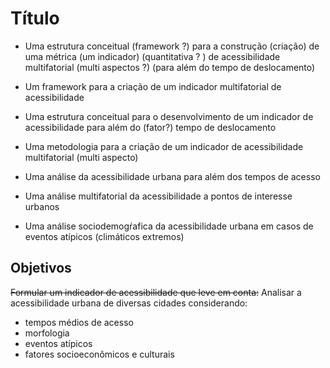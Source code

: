 # Título
- Uma estrutura conceitual (framework ?) para a construção (criação) de uma métrica (um indicador) (quantitativa ? ) de acessibilidade multifatorial (multi aspectos ?) (para além do tempo de deslocamento)

- Um framework para a criação de um indicador multifatorial de acessibilidade 

- Uma estrutura conceitual para o desenvolvimento de um indicador de acessibilidade para além do (fator?) tempo de deslocamento

- Uma metodologia para a criação de um indicador de acessibilidade multifatorial (multi aspecto)

- Uma análise da acessibilidade urbana para além dos tempos de acesso

- Uma análise multifatorial da acessibilidade a pontos de interesse urbanos

- Uma análise sociodemogŕafica da acessibilidade urbana em casos de eventos atípicos (climáticos extremos)

## Objetivos
~~Formular um indicador de acessibilidade que leve em conta:~~
Analisar a acessibilidade urbana de diversas cidades considerando:
- tempos médios de acesso
- morfologia
- eventos atípicos
- fatores socioeconômicos e culturais